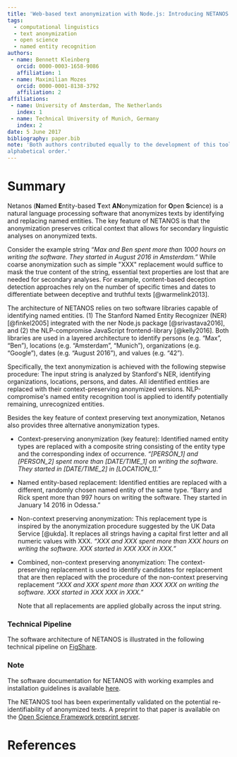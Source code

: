 ```yaml
---
title: 'Web-based text anonymization with Node.js: Introducing NETANOS (Named entity-based Text Anonymization for Open Science)'
tags:
  - computational linguistics
  - text anonymization
  - open science
  - named entity recognition
authors:
 - name: Bennett Kleinberg
   orcid: 0000-0003-1658-9086
   affiliation: 1
 - name: Maximilian Mozes
   orcid: 0000-0001-8138-3792
   affiliation: 2
affiliations:
 - name: University of Amsterdam, The Netherlands
   index: 1
 - name: Technical University of Munich, Germany
   index: 2
date: 5 June 2017
bibliography: paper.bib
note: 'Both authors contributed equally to the development of this tool and are listed in
alphabetical order.'
---
```


# Summary
Netanos (**N**amed **E**ntity-based **T**ext **AN**onymization for **O**pen **S**cience) is a natural language processing software that anonymizes texts by identifying and replacing named entities. The key feature of NETANOS is that the anonymization preserves critical context that allows for secondary linguistic analyses on anonymized texts.

Consider the example string *“Max and Ben spent more than 1000 hours on writing the software. They started in August 2016 in Amsterdam.”* While coarse anonymization such as simple "XXX" replacement would suffice to mask the true content of the string, essential text properties are lost that are needed for secondary analyses. For example, content-based deception detection approaches rely on the number of specific times and dates to differentiate between deceptive and truthful texts [@warmelink2013].

The architecture of NETANOS relies on two software libraries capable of identifying named entities. (1) The Stanford Named Entity Recognizer (NER) [@finkel2005] integrated with the ner Node.js package [@srivastava2016], and (2) the NLP-compromise JavaScript frontend-library [@kelly2016]. Both libraries are used in a layered architecture  to identify persons (e.g. “Max”, “Ben”), locations (e.g. “Amsterdam”, “Munich”), organizations (e.g. “Google”), dates (e.g. “August 2016”), and values (e.g. “42”).

Specifically, the text anonymization is achieved with the following stepwise procedure: The input string is analyzed by Stanford's NER, identifying organizations, locations, persons, and dates. All identified entities are replaced with their context-preserving anonymized versions. NLP-compromise's named entity recognition tool is applied to identify potentially remaining, unrecognized entities.

Besides the key feature of context preserving text anonymization, Netanos also provides three alternative anonymization types.

- Context-preserving anonymization (key feature): Identified named entity types are replaced with a composite string consisting of the entity type and the corresponding index of occurrence. *“[PERSON_1] and [PERSON_2] spent more than [DATE/TIME_1] on writing the software. They started in [DATE/TIME_2] in [LOCATION_1].”*

- Named entity-based replacement: Identified entities are replaced with a different, randomly chosen named entity of the same type. “Barry and Rick spent more than 997 hours on writing the software. They started in January 14 2016 in Odessa.”

- Non-context preserving anonymization: This replacement type is inspired by the anonymization procedure suggested by the UK Data Service [@ukda]. It replaces all strings having a capital first letter and all numeric values with XXX. *“XXX and XXX spent more than XXX hours on writing the software. XXX started in XXX XXX in XXX.”*

- Combined, non-context preserving anonymization: The context-preserving replacement is used to identify candidates for replacement that are then replaced with the procedure of the non-context preserving replacement *“XXX and XXX spent more than XXX XXX on writing the software. XXX started in XXX XXX in XXX.”*

  Note that all replacements are applied globally across the input string.



### Technical Pipeline

The software architecture of NETANOS is illustrated in the following technical pipeline on [FigShare](https://figshare.com/s/fe13585ae5e482601ce5).



### Note

The software documentation for NETANOS with working examples and installation guidelines is available [here](https://github.com/ben-aaron188/netanos/blob/master/README.md).

The NETANOS tool has been experimentally validated on the potential re-identifiability of anonymized texts. A preprint to that paper is available on the [Open Science Framework preprint server](https://osf.io/w9nhb/).



# References

